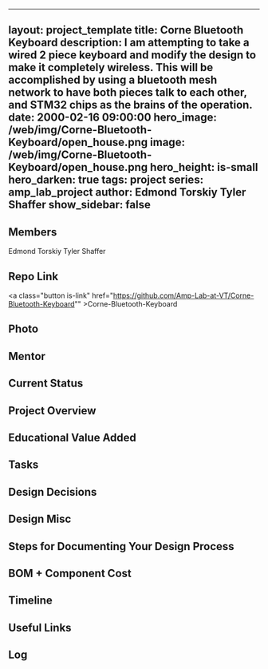 
---
layout: project_template
title: Corne Bluetooth Keyboard
description: I am attempting to take a wired 2 piece keyboard and modify the design to make it completely wireless. This will be accomplished by using a bluetooth mesh network to have both pieces talk to each other, and STM32 chips as the brains of the operation.
date: 2000-02-16 09:00:00
hero_image: /web/img/Corne-Bluetooth-Keyboard/open_house.png
image: /web/img/Corne-Bluetooth-Keyboard/open_house.png
hero_height: is-small
hero_darken: true
tags: project
series: amp_lab_project
author: Edmond Torskiy
Tyler Shaffer
show_sidebar: false
---



## Members
Edmond Torskiy
Tyler Shaffer

## Repo Link
<a class="button is-link" href="https://github.com/Amp-Lab-at-VT/Corne-Bluetooth-Keyboard"" >Corne-Bluetooth-Keyboard</a>

## Photo

## Mentor

## Current Status

## Project Overview


## Educational Value Added


## Tasks

## Design Decisions

## Design Misc

## Steps for Documenting Your Design Process

## BOM + Component Cost

## Timeline

## Useful Links

## Log
            